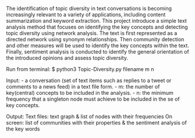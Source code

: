 
The identification of topic diversity in text conversations is becoming increasingly relevant to a variety of applications, 
including content summarization and keyword extraction. This project introduce a simple text analysis method that focuses on 
identifying the key concepts and detecting topic diversity using network analysis. The text is first represented as a 
directed network using synonym relationships. Then community detection and other measures will be used to identify the key 
concepts within the text. Finally, sentiment analysis is conducted to identify the general orientation of the introduced 
opinions and assess topic diversity.

Run from terminal: $ python3 Topic-Diversity.py filename  m n

Input: - a conversation (set of text items such as replies to a tweet or comments to a news feed) in a text file form.
       - m: the number of key(central) concepts to be included in the analysis.
       - n: the minimum frequency that a singleton node must achieve to be included in the se of key concepts.

Output: Text files: text graph & list of nodes with their frequencies
        On  screen: list of communities with their properties & the sentiment analysis of the key words 
        
        

